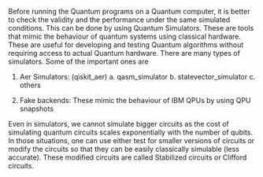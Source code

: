 Before running the Quantum programs on a Quantum computer, it is better to check the validity and the performance under the same simulated conditions.
This can be done by using Quantum Simulators. These are tools that mimic the behaviour of quantum systems using classical hardware.
These are useful for developing and testing Quantum algorithms without requiring access to actual Quantum hardware.
There are many types of simulators. Some of the important ones are 

1. Aer Simulators: (qiskit_aer)
   a. qasm_simulator
   b. statevector_simulator
   c. others

2. Fake backends:
   These mimic the behaviour of IBM QPUs by using QPU snapshots

Even in simulators, we cannot simulate bigger circuits as the cost of simulating quantum circuits scales exponentially with the number of qubits.
In those situations, one can use either test for smaller versions of circuits or modify the circuits so that they can be easily classically simulable (less accurate).
These modified circuits are called Stabilized circuits or Clifford circuits.


